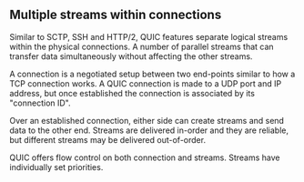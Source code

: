 ## ‎Multiple streams within connections

Similar to SCTP, SSH and HTTP/2, QUIC features separate logical streams within
the physical connections. A number of parallel streams that can transfer data
simultaneously without affecting the other streams.

A connection is a negotiated setup between two end-points similar to how a TCP
connection works. A QUIC connection is made to a UDP port and IP address, but
once established the connection is associated by its "connection ID".

Over an established connection, either side can create streams and send data
to the other end. Streams are delivered in-order and they are reliable, but
different streams may be delivered out-of-order.

QUIC offers flow control on both connection and streams. Streams have
individually set priorities.
